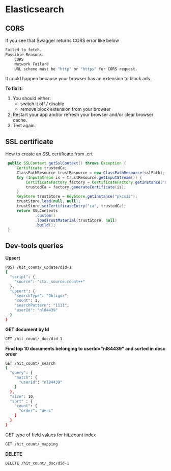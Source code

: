 # Elasticsearch

## CORS 
If you see that Swagger returns CORS error like below
```bash
Failed to fetch. 
Possible Reasons: 
    CORS 
    Network Failure 
    URL scheme must be "http" or "https" for CORS request.
```
It could happen because your browser has an extension to block ads.

<b>To fix it:</b>
1. You should either:
   * switch it off / disable
   * remove block extension from your browser
2. Restart your app and/or refresh your browser and/or clear browser cache.
3. Test again.

## SSL certificate

How to create an SSL certificate from .crt

```java
 public SSLContext getSslContext() throws Exception {
     Certificate trustedCa;
     ClassPathResource trustResource = new ClassPathResource(sslPath);
     try (InputStream is = trustResource.getInputStream()) {
         CertificateFactory factory = CertificateFactory.getInstance("X.509");
         trustedCa = factory.generateCertificate(is);
     }
     KeyStore trustStore = KeyStore.getInstance("pkcs12");
     trustStore.load(null, null);
     trustStore.setCertificateEntry("ca", trustedCa);
     return SSLContexts
             .custom()
             .loadTrustMaterial(trustStore, null)
             .build();
 }
```

## Dev-tools queries

<b>Upsert</b>
```bash
POST /hit_count/_update/did-1
{
  "script": {
    "source": "ctx._source.count++"
  },
  "upsert": {
    "searchType": "Obligor",
    "count": 1,
    "searchPattern": "1111",
    "userId": "nl84439"
  }
}
```

<b>GET document by Id</b>
```bash
GET /hit_count/_doc/did-1
```

<b>Find top 10 documents belonging to userId="nl84439" and sorted in desc order</b>
```bash
GET /hit_count/_search
{
  "query": {
    "match": {
      "userId": "nl84439"
    }
  },
  "size": 10,
  "sort" : {
    "count": {
      "order": "desc"
    }
  }
}
```

GET type of field values for hit_count index
```bash
GET /hit_count/_mapping
```

<b>DELETE</b>
```bash
DELETE /hit_count/_doc/did-1
```

